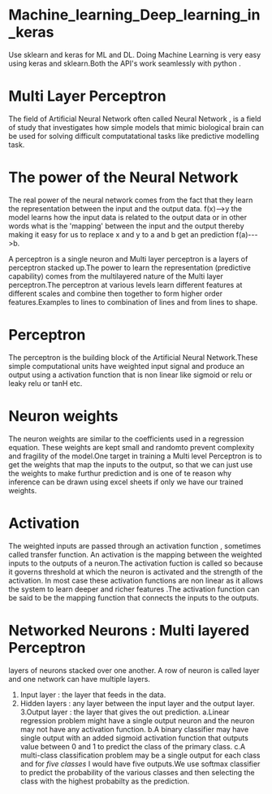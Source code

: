 # Machine_learning_Deep_learning_in_keras
Use sklearn and keras for ML and DL. Doing Machine Learning is very easy using keras and sklearn.Both the API's work seamlessly with python .
# Multi Layer Perceptron
The field of Artificial Neural Network often called Neural Network , is a field of study that investigates how simple models that mimic biological brain can be used for solving difficult computatational tasks like predictive modelling task.
# The power of the Neural Network
The real power of the neural network comes from the fact that they learn the representation between the input and the output data. f(x)-->y the model learns how the input data is related to the output data or in other words what is the 'mapping' between the input and the output thereby making it easy for us to replace x and y to a and b get an prediction f(a)--->b.

A perceptron is a single neuron and Multi layer perceptron is a layers of perceptron stacked up.The power to learn the representation (predictive capability) comes from the multilayered nature of the Multi layer perceptron.The perceptron at various levels learn different features at different scales and combine then together to form higher order features.Examples to lines to combination of lines and from lines to shape.

# Perceptron

The perceptron is the building block of the Artificial Neural Network.These simple computational units have weighted input signal and produce an output using a activation function that is non linear like sigmoid or relu or leaky relu or tanH etc.

# Neuron weights
The neuron weights are similar to the coefficients used in a regression equation. These weights are kept small and randomto prevent complexity and fragility of the model.One target in  training a Multi level Perceptron is to get the weights that map the inputs to the output, so that we can just use the weights to make furthur prediction  and is one of te reason why inference can be drawn using excel sheets if only we have our trained weights. 

# Activation
The weighted inputs are passed through an activation function , sometimes called transfer function. An activation is the mapping between the weighted inputs to the outputs of a neuron.The activation fuction is called so because it governs threshold at which the neuron  is activated and the strength of the activation. In most case these activation functions are non linear as it allows the system to learn deeper and richer features .The activation function can be said to be the mapping function that connects the inputs to the outputs.

# Networked Neurons : Multi layered Perceptron 
layers of neurons stacked over one another. A row of neuron is called layer and one network can have multiple layers.
1. Input layer :  the layer that feeds in the data.
2. Hidden layers : any layer between the input layer and the output layer.
3.Output layer : the layer that gives the out prediction.
a.Linear regression problem might have a single output neuron and the neuron may not have any activation function.
b.A binary classifier may have single output with an added sigmoid activation function that outputs value between 0 and 1 to predict the class of the primary class.
c.A multi-class classification problem may be a single output for each class and for _five classes_ I would have five outputs.We use softmax classifier to predict the probability of the various classes and then selecting the class with the highest probabilty as the prediction.
